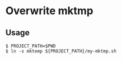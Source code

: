 # Overwrite mktmp

## Usage

```console
$ PROJECT_PATH=$PWD
$ ln -s mktemp ${PROJECT_PATH}/my-mktmp.sh
```

